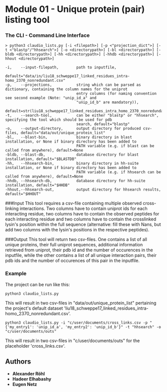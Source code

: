 # Module 01 - Unique protein (pair) listing tool

### The CLI - Command Line Interface
```
> python3 claudio_lists.py [-i <filepath>] [-p <"projection_dict">] [-t <"blastp"/"hhsearch">] [-o <directorypath>] [-bl <directorypath>] [-bldb <directorypath>] [-hh <directorypath>] [-hhdb <directorypath>] [-hhout <directorypath>] 

-i,    --input-filepath,        path to inputfile,
                                default="data/in/liu18_schweppe17_linked_residues_intra-homo_2370_nonredundant.csv"
-p,    --projections,           string which can be parsed as dictionary, containing the column names for the uniprot 
                                entry columns (for naming convention see second example (Note: "unip_id_a" and 
                                "unip_id_b" are mandatory)), 
                                default=str(liu18_schweppe17_linked_residues_intra_homo_2370_nonredundant_unique)
-t,    --search-tool,           can be either "blastp" or "hhsearch", specifying the tool which should be used for pdb 
                                search, default="blastp"
-o,    --output-directory,      output directory for produced csv-files, default="data/out/unique_protein_list"
-bl,   --blast-bin,             binary directory in blast installation, or None if binary directory has been added to 
                                PATH variable (e.g. if blast can be called from anywhere), default=None
-bldb, --blast-db,              database directory for blast installation, default="$BLASTDB"
-hh,   --hhsearch-bin,          binary directory in hh-suite installation, or None if binary directory has been added to
                                PATH variable (e.g. if hhsearch can be called from anywhere), default=None
-hhdb, --hhsearch-db,           database directory for hh-suite installation, default="$HHDB"
-hhout,--hhsearch-out,          output directory for hhsearch results, default="$HHOUT"
```
###Input
This tool requires a csv-file containing multiple observed cross-linking interactions. Two columns have to contain 
uniprot ids for each interacting residue, two columns have to contain the observed peptides for each interacting residue
and two columns have to contain the crosslinked lysin's position within the full sequence (alternative: fill these with
Nans, but add two columns with the lysin's positions in the respective peptides).

###Output
This tool will return two csv-files. One contains a list of all unique proteins, their full uniprot sequences,
additional information retrieved from uniprot, their pdb id and the number of occurences in the inputfile, while the 
other contains a list of all unique interaction pairs, their pdb ids and the number of occurences of this pair in the 
inputfile.

### Example
The project can be run like this:
```
python3 claudio_lists.py
```
This will result in two csv-files in "data/out/unique_protein_list" pertaining the project's default dataset 
'liu18_schweppe17_linked_residues_intra-homo_2370_nonredundant.csv'.
```
python3 claudio_lists.py -i "c/user/documents/cross_links.csv -p "{'my_entry1': 'unip_id_a', 'my_entry2': 'unip_id_b'}" -t "hhsearch" -o "c/user/documents/outs"
```
This will result in two csv-files in "c/user/documents/outs" for the placeholder 'cross_links.csv'.

## Authors
* **Alexander Röhl**
* **Hadeer Elhabashy**
* **Eugen Netz**
